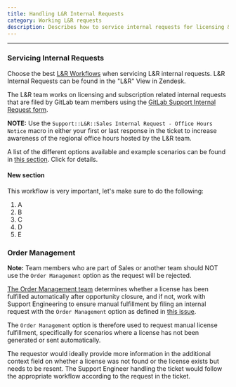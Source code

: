 ```yaml
---
title: Handling L&R Internal Requests
category: Working L&R requests
description: Describes how to service internal requests for licensing & renewals.
---
```


---

### Servicing Internal Requests

Choose the best [L&R Workflows](/handbook/support/license-and-renewals/workflows/) when servicing L&R internal requests. L&R Internal Requests can be found in the "L&R" View in Zendesk.

The L&R team works on licensing and subscription related internal requests that are filed by GitLab team members using the [GitLab Support Internal Request form](https://support-super-form-gitlab-com-support-support-op-651f22e90ce6d7.gitlab.io/).

**NOTE:** Use the `Support::L&R::Sales Internal Request - Office Hours Notice` macro in either your first or last response in the ticket to increase awareness of the regional office hours hosted by the L&R team.

A list of the different options available and example scenarios can be found in [this section](/handbook/support/internal-support/#common-internal-request-scenarios). Click for details.

#### New section

This workflow is very important, let's make sure to do the following:
1. A
2. B
3. C
4. D
5. E

### Order Management

**Note:** Team members who are part of Sales or another team should NOT use the `Order Management` option as the request will be rejected.

[The Order Management team](/handbook/sales/field-operations/sales-operations/order-management/) determines whether a license has been fulfilled automatically after opportunity closure, and if not, work with Support Engineering to ensure manual fulfillment by filing an internal request with the `Order Management` option as defined in [this issue](https://gitlab.com/gitlab-com/sales-team/field-operations/deal-desk/-/issues/157).

The `Order Management` option is therefore used to request manual license fulfillment, specifically for scenarios where a license has not been generated or sent automatically.

The requestor would ideally provide more information in the additional context field on whether a license was not found or the license exists but needs to be resent. The Support Engineer handling the ticket would follow the appropriate workflow according to the request in the ticket.
